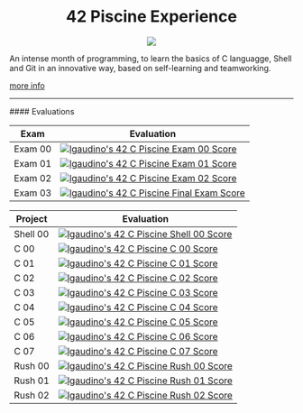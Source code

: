 <h1 align="center"> 42 Piscine Experience </h1>

<p align="center">
  <a href="https://github.com/JaeSeoKim/badge42">
  <img src="https://badge42.vercel.app/api/v2/cld6lomfp00250fl5aqiuznp2/stats?cursusId=9&coalitionId=piscine"/>
  </a>
</p>

An intense month of programming, to learn the basics of C languagge, Shell and Git in an innovative way, based on self-learning and teamworking.

[more info](https://42roma.it/la-piscine/)

<hr>
#### Evaluations

|Exam|Evaluation|
|---|---|
|Exam 00|[![lgaudino's 42 C Piscine Exam 00 Score](https://badge42.vercel.app/api/v2/cld6lomfp00250fl5aqiuznp2/project/2476692)](https://github.com/JaeSeoKim/badge42)|
|Exam 01|[![lgaudino's 42 C Piscine Exam 01 Score](https://badge42.vercel.app/api/v2/cld6lomfp00250fl5aqiuznp2/project/2493372)](https://github.com/JaeSeoKim/badge42)|
|Exam 02|[![lgaudino's 42 C Piscine Exam 02 Score](https://badge42.vercel.app/api/v2/cld6lomfp00250fl5aqiuznp2/project/2504849)](https://github.com/JaeSeoKim/badge42)|
|Exam 03|[![lgaudino's 42 C Piscine Final Exam Score](https://badge42.vercel.app/api/v2/cld6lomfp00250fl5aqiuznp2/project/2514964)](https://github.com/JaeSeoKim/badge42)|


|Project|Evaluation|
|---|---|
|Shell 00|[![lgaudino's 42 C Piscine Shell 00 Score](https://badge42.vercel.app/api/v2/cld6lomfp00250fl5aqiuznp2/project/2474740)](https://github.com/JaeSeoKim/badge42)|
|C 00|[![lgaudino's 42 C Piscine C 00 Score](https://badge42.vercel.app/api/v2/cld6lomfp00250fl5aqiuznp2/project/2480297)](https://github.com/JaeSeoKim/badge42)|
|C 01|[![lgaudino's 42 C Piscine C 01 Score](https://badge42.vercel.app/api/v2/cld6lomfp00250fl5aqiuznp2/project/2486814)](https://github.com/JaeSeoKim/badge42)|
|C 02|[![lgaudino's 42 C Piscine C 02 Score](https://badge42.vercel.app/api/v2/cld6lomfp00250fl5aqiuznp2/project/2486816)](https://github.com/JaeSeoKim/badge42)|
|C 03|[![lgaudino's 42 C Piscine C 03 Score](https://badge42.vercel.app/api/v2/cld6lomfp00250fl5aqiuznp2/project/2492328)](https://github.com/JaeSeoKim/badge42)|
|C 04|[![lgaudino's 42 C Piscine C 04 Score](https://badge42.vercel.app/api/v2/cld6lomfp00250fl5aqiuznp2/project/2498085)](https://github.com/JaeSeoKim/badge42)|
|C 05|[![lgaudino's 42 C Piscine C 05 Score](https://badge42.vercel.app/api/v2/cld6lomfp00250fl5aqiuznp2/project/2504819)](https://github.com/JaeSeoKim/badge42)|
|C 06|[![lgaudino's 42 C Piscine C 06 Score](https://badge42.vercel.app/api/v2/cld6lomfp00250fl5aqiuznp2/project/2504821)](https://github.com/JaeSeoKim/badge42)|
|C 07| [![lgaudino's 42 C Piscine C 07 Score](https://badge42.vercel.app/api/v2/cld6lomfp00250fl5aqiuznp2/project/2509892)](https://github.com/JaeSeoKim/badge42)|
|Rush 00|[![lgaudino's 42 C Piscine Rush 00 Score](https://badge42.vercel.app/api/v2/cld6lomfp00250fl5aqiuznp2/project/2483493)](https://github.com/JaeSeoKim/badge42)|
|Rush 01|[![lgaudino's 42 C Piscine Rush 01 Score](https://badge42.vercel.app/api/v2/cld6lomfp00250fl5aqiuznp2/project/2494700)](https://github.com/JaeSeoKim/badge42)|
|Rush 02|[![lgaudino's 42 C Piscine Rush 02 Score](https://badge42.vercel.app/api/v2/cld6lomfp00250fl5aqiuznp2/project/2504846)](https://github.com/JaeSeoKim/badge42)|

 
